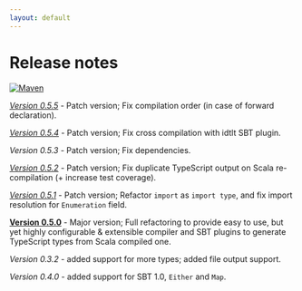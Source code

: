 ```yaml
---
layout: default
---
```


# Release notes

[![Maven](https://img.shields.io/maven-central/v/io.github.scala-ts/scala-ts-core_{{site.scala_major_version}}.svg)](http://search.maven.org/#search%7Cga%7C1%7Ca%3A%22scala-ts-core_{{site.scala_major_version}}%22)

[*Version 0.5.5*](https://github.com/scala-ts/scala-ts/compare/0.5.4...0.5.5) - Patch version; Fix compilation order (in case of forward declaration).

[*Version 0.5.4*](https://github.com/scala-ts/scala-ts/compare/0.5.3...0.5.4) - Patch version; Fix cross compilation with idtlt SBT plugin.

*Version 0.5.3* - Patch version; Fix dependencies.

[*Version 0.5.2*](https://github.com/scala-ts/scala-ts/compare/0.5.1...0.5.2) - Patch version; Fix duplicate TypeScript output on Scala re-compilation (+ increase test coverage).

[*Version 0.5.1*](https://github.com/scala-ts/scala-ts/compare/0.5.0...0.5.1) - Patch version; Refactor `import` as `import type`, and fix import resolution for `Enumeration` field.

[**Version 0.5.0**](https://www.linkedin.com/posts/cchantep_sbt-typescript-scala-activity-6760550250210979840-g0xr) - Major version; Full refactoring to provide easy to use, but yet highly configurable & extensible compiler and SBT plugins to generate TypeScript types from Scala compiled one.

*Version 0.3.2* - added support for more types; added file output support.

*Version 0.4.0* - added support for SBT 1.0, `Either` and `Map`.
